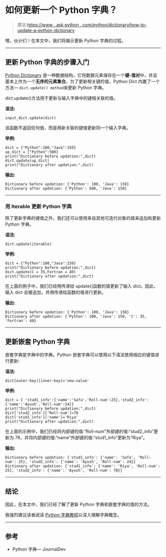# 如何更新一个 Python 字典？

> 原文:[https://www . ask python . com/python/dictionary/how-to-update-a-python-dictionary](https://www.askpython.com/python/dictionary/how-to-update-a-python-dictionary)

嘿，伙计们！在本文中，我们将揭示更新 Python 字典的过程。

* * *

## 更新 Python 字典的步骤入门

[Python Dictionary](https://www.askpython.com/python/dictionary/python-dictionary-dict-tutorial) 是一种数据结构，它将数据元素保存在一个**键-值对**中，并且基本上作为一个**无序的元素集合**。为了更新相关键的值，Python Dict 内置了一个方法— `dict.update() method`来更新 Python 字典。

dict.update()方法用于更新与输入字典中的键相关联的值。

**语法:**

```
input_dict.update(dict)

```

该函数不返回任何值，而是用新关联的键值更新同一个输入字典。

**举例:**

```
dict = {"Python":100,"Java":150}
up_dict = {"Python":500}
print("Dictionary before updation:",dict)
dict.update(up_dict)
print("Dictionary after updation:",dict)

```

**输出:**

```
Dictionary before updation: {'Python': 100, 'Java': 150}
Dictionary after updation: {'Python': 500, 'Java': 150}

```

* * *

### 用 Iterable 更新 Python 字典

除了更新字典的键值之外，我们还可以使用来自其他可迭代对象的值来追加和更新 Python 字典。

**语法:**

```
dict.update(iterable)

```

**举例:**

```
dict = {"Python":100,"Java":150}
print("Dictionary before updation:",dict)
dict.update(C = 35,Fortran = 40)
print("Dictionary after updation:",dict)

```

在上面的例子中，我们已经用传递给 update()函数的值更新了输入 dict。因此，输入 dict 会被追加，并用传递给函数的值进行更新。

**输出:**

```
Dictionary before updation: {'Python': 100, 'Java': 150}
Dictionary after updation: {'Python': 100, 'Java': 150, 'C': 35, 'Fortran': 40}

```

* * *

## 更新嵌套 Python 字典

嵌套字典是字典中的字典。Python 嵌套字典可以使用以下语法使用相应的键值进行更新:

**语法:**

```
dict[outer-key][inner-key]='new-value'

```

**举例:**

```
dict = { 'stud1_info':{'name':'Safa','Roll-num':25},'stud2_info':{'name':'Ayush','Roll-num':24}}
print("Dictionary before updation:",dict)
dict['stud2_info']['Roll-num']=78
dict['stud1_info']['name']='Riya'
print("Dictionary after updation:",dict)

```

在上面的示例中，我们已经将内部键的值:“Roll-num”外部键的值:“stud2_info”更新为 78，并将内部键的值:“name”外部键的值:“stud1_info”更新为“Riya”。

**输出:**

```
Dictionary before updation: {'stud1_info': {'name': 'Safa', 'Roll-num': 25}, 'stud2_info': {'name': 'Ayush', 'Roll-num': 24}}
Dictionary after updation: {'stud1_info': {'name': 'Riya', 'Roll-num': 25}, 'stud2_info': {'name': 'Ayush', 'Roll-num': 78}}

```

* * *

## 结论

因此，在本文中，我们已经了解了更新 Python 字典和嵌套字典的值的方法。

我强烈建议读者阅读 [Python 字典教程](https://www.askpython.com/python/dictionary)以深入理解字典概念。

* * *

## 参考

*   Python 字典— JournalDev